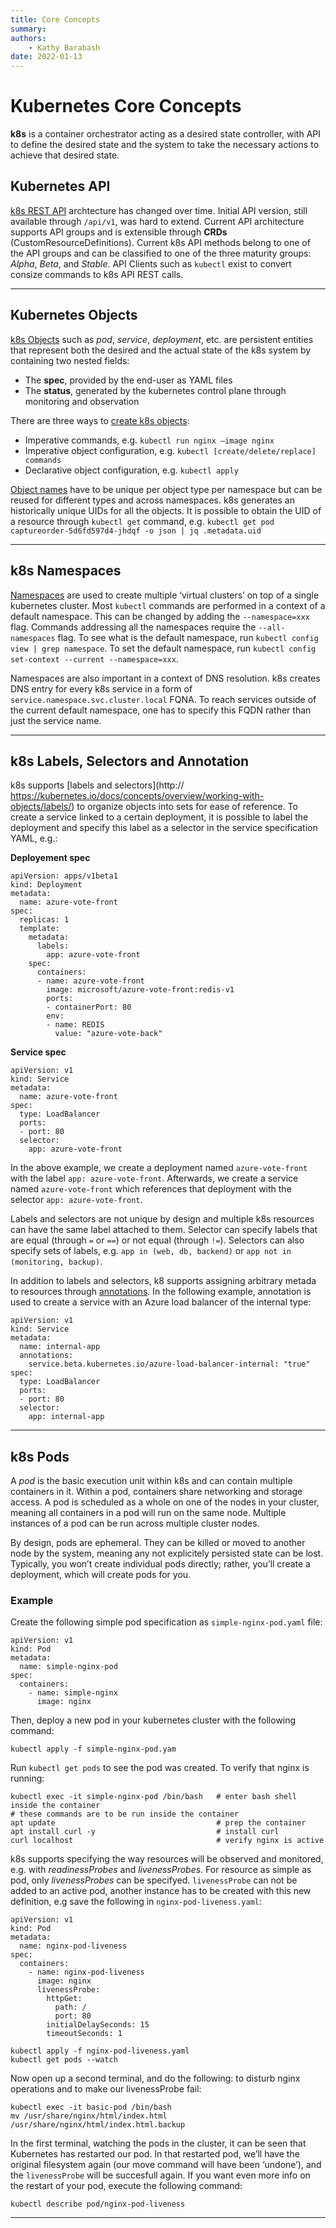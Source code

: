 ```yaml
---
title: Core Concepts
summary: 
authors:
    - Kathy Barabash
date: 2022-01-13
---
```


# Kubernetes Core Concepts

__k8s__ is a container orchestrator acting as a desired state controller, with API to define the desired state and the system to take the necessary actions to achieve that desired state.

## Kubernetes API

[k8s REST API](https://kubernetes.io/docs/concepts/overview/kubernetes-api/) archtecture has changed over time. Initial API version, still available through `/api/v1`, was hard to extend. Current API architecture supports API groups and is extensible through __CRDs__ (CustomResourceDefinitions). Current k8s API methods belong to one of the API groups and can be classified to one of the three maturity groups: _Alpha_, _Beta_, and _Stable_.  API Clients such as `kubectl` exist to convert consize commands to k8s API REST calls. 

---

## Kubernetes Objects

[k8s Objects](https://kubernetes.io/docs/concepts/overview/working-with-objects/kubernetes-objects/) such as _pod_, _service_, _deployment_, etc. are persistent entities that represent both the desired and the actual state of the k8s system by containing two nested fields:

- The __spec__, provided by the end-user as YAML files
- The __status__, generated by the kubernetes control plane through monitoring and observation

There are three ways to [create k8s objects](https://kubernetes.io/docs/concepts/overview/working-with-objects/object-management/):

- Imperative commands, e.g. `kubectl run nginx –image nginx`
- Imperative object configuration, e.g. `kubectl [create/delete/replace] commands`
- Declarative object configuration, e.g. `kubectl apply `

[Object names](https://kubernetes.io/docs/concepts/overview/working-with-objects/names/) have to be unique per object type per namespace but can be reused for different types and across namespaces. k8s generates an  historically unique UIDs for all the objects.
It is possible to obtain the UID of a resource through `kubectl get` command, e.g. `kubectl get pod captureorder-5d6fd597d4-jhdqf -o json | jq .metadata.uid`

---

## k8s Namespaces

[Namespaces](https://kubernetes.io/docs/concepts/overview/working-with-objects/namespaces/) are used to create multiple ‘virtual clusters’ on top of a single kubernetes cluster.
Most `kubectl` commands are performed in a context of a default namespace. This can be changed by adding the `--namespace=xxx` flag. Commands addressing all the namespaces require the `--all-namespaces` flag. To see what is the default namespace, run `kubectl config view | grep namespace`. To set the default namespace, run `kubectl config set-context --current --namespace=xxx`.

Namespaces are also important in a context of DNS resolution. k8s creates DNS entry for every k8s service in a form of `service.namespace.svc.cluster.local` FQNA. To reach services outside of the current default namespace, one has to specify this FQDN rather than just the service name.

---

## k8s Labels, Selectors and Annotation

k8s supports [labels and selectors](http:// https://kubernetes.io/docs/concepts/overview/working-with-objects/labels/) to organize objects into sets for ease of reference. 
To create a service linked to a certain deployment, it is possible to label the deployment and specify this label as a selector in the service specification YAML, e.g.:

__Deployement spec__
``` 
apiVersion: apps/v1beta1
kind: Deployment
metadata:
  name: azure-vote-front
spec:
  replicas: 1
  template:
    metadata:
      labels:
        app: azure-vote-front
    spec:
      containers:
      - name: azure-vote-front
        image: microsoft/azure-vote-front:redis-v1
        ports:
        - containerPort: 80
        env:
        - name: REDIS
          value: "azure-vote-back"
```

__Service spec__
```
apiVersion: v1
kind: Service
metadata:
  name: azure-vote-front
spec:
  type: LoadBalancer
  ports:
  - port: 80
  selector:
    app: azure-vote-front
```
In the above example, we create a deployment named `azure-vote-front` with the label `app: azure-vote-front`. Afterwards, we create a service named `azure-vote-front` which references that deployment with the selector `app: azure-vote-front`.

Labels and selectors are not unique by design and multiple k8s resources can have the same label attached to them. Selector can specify labels that are equal (through `=` or `==`) or not equal (through `!=`). Selectors can also specify sets of labels, e.g. `app in (web, db, backend)` or `app not in (monitoring, backup)`.

In addition to labels and selectors, k8 supports assigning arbitrary metada to resources through [annotations](https://kubernetes.io/docs/concepts/overview/working-with-objects/annotations/). In the following example, annotation is used to create a service with an Azure load balancer of the internal type:
```
apiVersion: v1
kind: Service
metadata:
  name: internal-app
  annotations:
    service.beta.kubernetes.io/azure-load-balancer-internal: "true"
spec:
  type: LoadBalancer
  ports:
  - port: 80
  selector:
    app: internal-app
```

---

## k8s Pods

A _pod_ is the basic execution unit within k8s and can contain multiple containers in it. Within a pod, containers share networking and storage access. A pod is scheduled as a whole on one of the nodes in your cluster, meaning all containers in a pod will run on the same node. Multiple instances of a pod can be run across multiple cluster nodes.

By design, pods are ephemeral. They can be killed or moved to another node by the system, meaning any not explicitely persisted state can be lost. Typically, you won’t create individual pods directly; rather, you’ll create a deployment, which will create pods for you.

### Example

Create the following simple pod specification as `simple-nginx-pod.yaml` file:
```
apiVersion: v1
kind: Pod
metadata:
  name: simple-nginx-pod
spec:
  containers:
    - name: simple-nginx
      image: nginx
```

Then, deploy a new pod in your kubernetes cluster with the following command:
```
kubectl apply -f simple-nginx-pod.yam
```

Run `kubectl get pods` to see the pod was created. To verify that nginx is running:

```
kubectl exec -it simple-nginx-pod /bin/bash   # enter bash shell inside the container
# these commands are to be run inside the container
apt update                                    # prep the container
apt install curl -y                           # install curl  
curl localhost                                # verify nginx is active
```

k8s supports specifying the way resources will be observed and monitored, e.g. with _readinessProbes_ and _livenessProbes_. For resource as simple as pod, only _livenessProbes_ can be specifyed. `livenessProbe` can not be added to an active pod, another instance has to be created with this new definition, e.g save the following in `nginx-pod-liveness.yaml`:
```
apiVersion: v1
kind: Pod
metadata:
  name: nginx-pod-liveness
spec:
  containers:
    - name: nginx-pod-liveness
      image: nginx
      livenessProbe:
        httpGet:
          path: /
          port: 80
        initialDelaySeconds: 15
        timeoutSeconds: 1
```

```
kubectl apply -f nginx-pod-liveness.yaml
kubectl get pods --watch
```

Now open up a second terminal, and do the following: to disturb nginx operations and to make our livenessProbe fail:
```
kubectl exec -it basic-pod /bin/bash
mv /usr/share/nginx/html/index.html /usr/share/nginx/html/index.html.backup 
```
In the first terminal, watching the pods in the cluster, it can be seen that Kubernetes has restarted our pod. In that restarted pod, we’ll have the original filesystem again (our move command will have been ‘undone’), and the `livenessProbe` will be succesfull again. If you want even more info on the restart of your pod, execute the following command:
```
kubectl describe pod/nginx-pod-liveness
```

---
